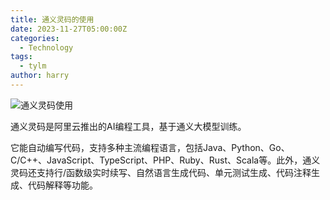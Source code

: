 ```yaml
---
title: 通义灵码的使用
date: 2023-11-27T05:00:00Z
categories:
  - Technology
tags:
  - tylm
author: harry
---
```


<img src="https://pic.imgdb.cn/item/656f2ca9c458853aef7aa7b8.jpg" alt="通义灵码使用">

通义灵码是阿里云推出的AI编程工具，基于通义大模型训练。

<!--more-->

它能自动编写代码，支持多种主流编程语言，包括Java、Python、Go、C/C++、JavaScript、TypeScript、PHP、Ruby、Rust、Scala等。此外，通义灵码还支持行/函数级实时续写、自然语言生成代码、单元测试生成、代码注释生成、代码解释等功能。
